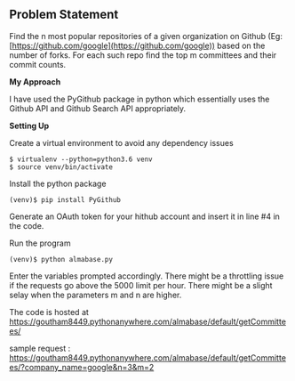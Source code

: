 ## Problem Statement
Find the n most popular repositories of a given organization on Github (Eg:[https://github.com/google](https://github.com/google)) based on the number of forks. For each such repo find the top m committees and their commit counts.

**My Approach**

I have used the PyGithub package in python which essentially uses the Github API and Github Search API appropriately.

**Setting Up**

Create a virtual environment to avoid any dependency issues

    $ virtualenv --python=python3.6 venv
    $ source venv/bin/activate

Install the python package

    (venv)$ pip install PyGithub

Generate an OAuth token for your hithub account and insert it in line #4 in the code.

Run the program 

    (venv)$ python almabase.py

Enter the variables prompted accordingly. There might be a throttling issue if the requests go above the 5000 limit per hour. There might be a slight selay when the parameters m and n are higher.

The code is hosted at 
https://goutham8449.pythonanywhere.com/almabase/default/getCommittees/

sample request : 
https://goutham8449.pythonanywhere.com/almabase/default/getCommittees/?company_name=google&n=3&m=2
